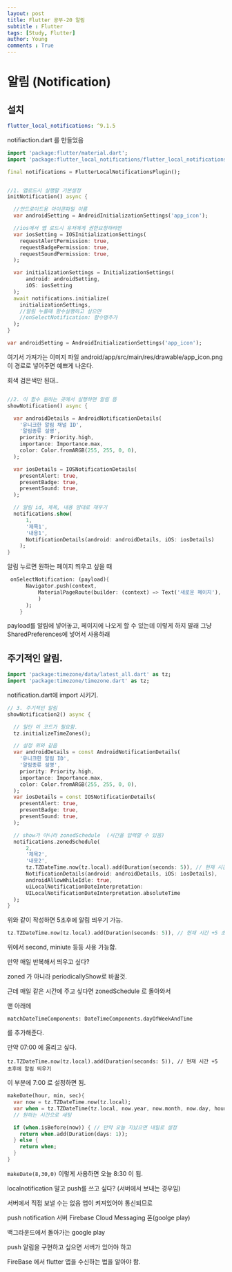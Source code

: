 ```yaml
---
layout: post
title: Flutter 공부-20 알림
subtitle : Flutter
tags: [Study, Flutter]
author: Young
comments : True
---
```

# 알림 (Notification)

## 설치

```yaml
flutter_local_notifications: ^9.1.5
```

notifiaction.dart 를 만들었음

```dart
import 'package:flutter/material.dart';
import 'package:flutter_local_notifications/flutter_local_notifications.dart';

final notifications = FlutterLocalNotificationsPlugin();


//1. 앱로드시 실행할 기본설정
initNotification() async {

  //안드로이드용 아이콘파일 이름
  var androidSetting = AndroidInitializationSettings('app_icon');

  //ios에서 앱 로드시 유저에게 권한요청하려면
  var iosSetting = IOSInitializationSettings(
    requestAlertPermission: true,
    requestBadgePermission: true,
    requestSoundPermission: true,
  );

  var initializationSettings = InitializationSettings(
      android: androidSetting,
      iOS: iosSetting
  );
  await notifications.initialize(
    initializationSettings,
    //알림 누를때 함수실행하고 싶으면
    //onSelectNotification: 함수명추가
  );
}
```
```dart
var androidSetting = AndroidInitializationSettings('app_icon');
```
여기서 가져가는 이미지 파일
android/app/src/main/res/drawable/app_icon.png
이 경로로 넣어주면 예쁘게 나온다.

회색 검은색만 된대..

```dart

//2. 이 함수 원하는 곳에서 실행하면 알림 뜸
showNotification() async {

  var androidDetails = AndroidNotificationDetails(
    '유니크한 알림 채널 ID',
    '알림종류 설명',
    priority: Priority.high,
    importance: Importance.max,
    color: Color.fromARGB(255, 255, 0, 0),
  );

  var iosDetails = IOSNotificationDetails(
    presentAlert: true,
    presentBadge: true,
    presentSound: true,
  );

  // 알림 id, 제목, 내용 맘대로 채우기
  notifications.show(
      1,
      '제목1',
      '내용1',
      NotificationDetails(android: androidDetails, iOS: iosDetails)
    );
}
```

알림 누르면 원하는 페이지 띄우고 싶을 때
```dart
 onSelectNotification: (payload){
      Navigator.push(context,
          MaterialPageRoute(builder: (context) => Text('새로운 페이지'),
          )
      );
    }
```

payload를 알림에 넣어놓고, 페이지에 나오게 할 수 있는데
이렇게 하지 말래
그냥 SharedPreferences에 넣어서 사용하래


## 주기적인 알림.

```dart
import 'package:timezone/data/latest_all.dart' as tz;
import 'package:timezone/timezone.dart' as tz;
```

notification.dart에 import 시키기.

```dart
// 3. 주기적인 알림
showNotification2() async {

  // 일단 이 코드가 필요함.
  tz.initializeTimeZones();

  // 설정 위와 같음
  var androidDetails = const AndroidNotificationDetails(
    '유니크한 알림 ID',
    '알림종류 설명',
    priority: Priority.high,
    importance: Importance.max,
    color: Color.fromARGB(255, 255, 0, 0),
  );
  var iosDetails = const IOSNotificationDetails(
    presentAlert: true,
    presentBadge: true,
    presentSound: true,
  );

  // show가 아니라 zonedSchedule  (시간을 입력할 수 있음)
  notifications.zonedSchedule(
      2,
      '제목2',
      '내용2',
      tz.TZDateTime.now(tz.local).add(Duration(seconds: 5)), // 현재 시간 +5 초후에 알림 띄우기
      NotificationDetails(android: androidDetails, iOS: iosDetails),
      androidAllowWhileIdle: true,
      uiLocalNotificationDateInterpretation:
      UILocalNotificationDateInterpretation.absoluteTime
  );
}
```

위와 같이 작성하면 5초후에 알림 띄우기 가능.
```dart
tz.TZDateTime.now(tz.local).add(Duration(seconds: 5)), // 현재 시간 +5 초후에 알
```

위에서 second, miniute 등등 사용 가능함.

만약 매일 반복해서 띄우고 싶다?

zoned 가 아니라
periodicallyShow로 바꿀것.

근데 매일 같은 시간에 주고 싶다면
zonedSchedule 로 돌아와서

맨 아래에 
```
matchDateTimeComponents: DateTimeComponents.dayOfWeekAndTime
```

를 추가해준다.

만약 07:00 에 울리고 싶다.
```
tz.TZDateTime.now(tz.local).add(Duration(seconds: 5)), // 현재 시간 +5 초후에 알림 띄우기
```
이 부분에 7:00 로 설정하면 됨.

```dart
makeDate(hour, min, sec){
  var now = tz.TZDateTime.now(tz.local);
  var when = tz.TZDateTime(tz.local, now.year, now.month, now.day, hour, min, sec);
  // 원하는 시간으로 세팅

  if (when.isBefore(now)) { // 만약 오늘 지났으면 내일로 설정
    return when.add(Duration(days: 1));
  } else {
    return when;
  }
}
```

```makeDate(8,30,0)```
이렇게 사용하면 오늘 8:30 이 됨.


localnotification 말고
push를 쓰고 싶다? (서버에서 보내는 경우임)

서버에서 직접 보낼 수는 없음
앱이 켜져있어야 통신되므로

push notification 
서버 
Firebase Cloud Messaging
폰(goolge play)

백그라운드에서 돌아가는 google play 

push 알림을 구현하고 싶으면 서버가 있어야 하고

FireBase 에서 flutter 앱을 수신하는 법을 알아야 함.

